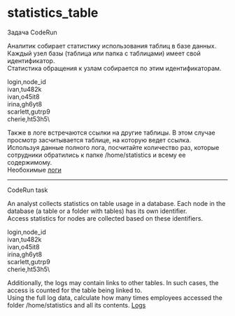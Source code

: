 # statistics_table
Задача CodeRun

Аналитик собирает статистику использования таблиц в базе данных. Каждый узел базы (таблица или папка с таблицами) имеет свой идентификатор.\
Статистика обращения к узлам собирается по этим идентификаторам.

login,node_id\
ivan,tu482k\
ivan,o45it8\
irina,gh6yt8\
scarlett,gutrp9\
cherie,ht53h5\

Также в логе встречаются ссылки на другие таблицы. В этом случае просмотр засчитывается таблице, на которую ведет ссылка.\
Используя данные полного лога, посчитайте количество раз, которые сотрудники обратились к папке /home/statistics и всему ее содержимому.\
Необохимые [логи](https://disk.yandex.ru/d/bwL030DyUv9TvA)

---------------------

CodeRun task

An analyst collects statistics on table usage in a database. Each node in the database (a table or a folder with tables) has its own identifier.\
Access statistics for nodes are collected based on these identifiers.

login,node_id\
ivan,tu482k\
ivan,o45it8\
irina,gh6yt8\
scarlett,gutrp9\
cherie,ht53h5\

Additionally, the logs may contain links to other tables. In such cases, the access is counted for the table being linked to.\
Using the full log data, calculate how many times employees accessed the folder /home/statistics and all its contents.
[Logs](https://disk.yandex.ru/d/bwL030DyUv9TvA)
